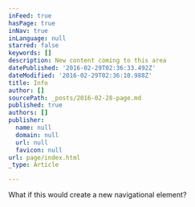 ```yaml
---
inFeed: true
hasPage: true
inNav: true
inLanguage: null
starred: false
keywords: []
description: New content coming to this area
datePublished: '2016-02-29T02:36:33.492Z'
dateModified: '2016-02-29T02:36:10.988Z'
title: Info
author: []
sourcePath: _posts/2016-02-28-page.md
published: true
authors: []
publisher:
  name: null
  domain: null
  url: null
  favicon: null
url: page/index.html
_type: Article

---
```

What if this would create a new navigational element?
